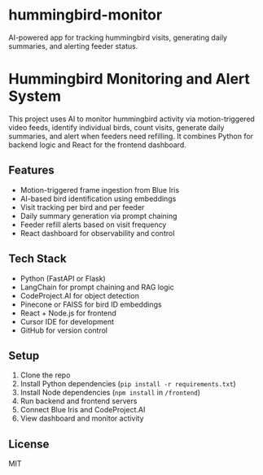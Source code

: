 # hummingbird-monitor
AI-powered app for tracking hummingbird visits, generating daily summaries, and alerting feeder status.

# Hummingbird Monitoring and Alert System

This project uses AI to monitor hummingbird activity via motion-triggered video feeds, identify individual birds, count visits, generate daily summaries, and alert when feeders need refilling. It combines Python for backend logic and React for the frontend dashboard.

## Features
- Motion-triggered frame ingestion from Blue Iris
- AI-based bird identification using embeddings
- Visit tracking per bird and per feeder
- Daily summary generation via prompt chaining
- Feeder refill alerts based on visit frequency
- React dashboard for observability and control

## Tech Stack
- Python (FastAPI or Flask)
- LangChain for prompt chaining and RAG logic
- CodeProject.AI for object detection
- Pinecone or FAISS for bird ID embeddings
- React + Node.js for frontend
- Cursor IDE for development
- GitHub for version control

## Setup
1. Clone the repo
2. Install Python dependencies (`pip install -r requirements.txt`)
3. Install Node dependencies (`npm install` in `/frontend`)
4. Run backend and frontend servers
5. Connect Blue Iris and CodeProject.AI
6. View dashboard and monitor activity

## License
MIT